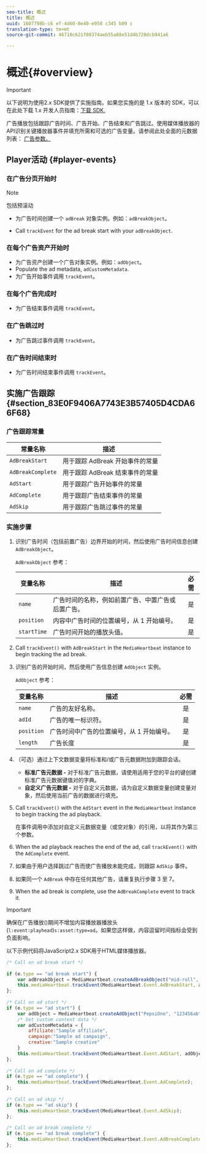 ```yaml
---
seo-title: 概述
title: 概述
uuid: 1607798b-c6 ef-4d60-8e40-e958 c345 b09 c
translation-type: tm+mt
source-git-commit: 46710c621f00374aeb55a88e51d4b720dcb941a6

---
```



# 概述{#overview}

>[!IMPORTANT]
>
>以下说明为使用2.x SDK提供了实施指南。如果您实施的是 1.x 版本的 SDK，可以在此处下载 1.x 开发人员指南：[下载 SDK.](/help/sdk-implement/download-sdks.md)

广告播放包括跟踪广告时间、广告开始、广告结束和广告跳过。使用媒体播放器的API识别关键播放器事件并填充所需和可选的广告变量。请参阅此处全面的元数据列表： [广告参数。](/help/metrics-and-metadata/ad-parameters.md)

## Player活动 {#player-events}


### 在广告分页开始时

>[!NOTE]
>包括预滚动

* 为广告时间创建一个 `adBreak` 对象实例。例如：`adBreakObject`。

* Call `trackEvent` for the ad break start with your `adBreakObject`.

### 在每个广告资产开始时

* 为广告资产创建一个广告对象实例。例如：`adObject`。
* Populate the ad metadata, `adCustomMetadata`.
* 为广告开始事件调用 `trackEvent`。

### 在每个广告完成时

* 为广告结束事件调用 `trackEvent`。

### 在广告跳过时

* 为广告跳过事件调用 `trackEvent`。

### 在广告时间结束时

* 为广告时间结束事件调用 `trackEvent`。

## 实施广告跟踪 {#section_83E0F9406A7743E3B57405D4CDA66F68}

### 广告跟踪常量

| 常量名称 | 描述   |
|---|---|
| `AdBreakStart` | 用于跟踪 AdBreak 开始事件的常量 |
| `AdBreakComplete` | 用于跟踪 AdBreak 结束事件的常量 |
| `AdStart` | 用于跟踪广告开始事件的常量 |
| `AdComplete` | 用于跟踪广告结束事件的常量 |
| `AdSkip` | 用于跟踪广告跳过事件的常量 |

### 实施步骤

1. 识别广告时间（包括前置广告）边界开始的时间，然后使用广告时间信息创建 `AdBreakObject`。

   `AdBreakObject` 参考：

   | 变量名称 | 描述 | 必需 |
   | --- | --- | :---: |
   | `name` | 广告时间的名称，例如前置广告、中置广告或后置广告。 | 是 |
   | `position` | 内容中广告时间的位置编号，从 1 开始编号。 | 是 |
   | `startTime` | 广告时间开始的播放头值。 | 是 |

1. Call `trackEvent()` with `AdBreakStart` in the `MediaHeartbeat` instance to begin tracking the ad break.

1. 识别广告的开始时间，然后使用广告信息创建 `AdObject` 实例。

   `AdObject` 参考：

   | 变量名称 | 描述 | 必需 |
   | --- | --- | :---: |
   | `name` | 广告的友好名称。 | 是 |
   | `adId` | 广告的唯一标识符。 | 是 |
   | `position` | 广告时间中广告的位置编号，从 1 开始编号。 | 是 |
   | `length` | 广告长度 | 是 |

1. （可选）通过上下文数据变量将标准和/或广告元数据附加到跟踪会话。

   * **标准广告元数据 -** 对于标准广告元数据，请使用适用于您的平台的键创建标准广告元数据键值对的字典。
   * **自定义广告元数据 -** 对于自定义元数据，请为自定义数据变量创建变量对象，然后使用当前广告的数据进行填充。

1. Call `trackEvent()` with the `AdStart` event in the `MediaHeartbeat` instance to begin tracking the ad playback.

   在事件调用中添加对自定义元数据变量（或空对象）的引用，以将其作为第三个参数。

1. When the ad playback reaches the end of the ad, call `trackEvent()` with the `AdComplete` event.

1. 如果由于用户选择跳过广告而使广告播放未能完成，则跟踪 `AdSkip` 事件。
1. 如果同一个 `AdBreak` 中存在任何其他广告，请重复执行步骤 3 至 7。
1. When the ad break is complete, use the `AdBreakComplete` event to track it.

>[!IMPORTANT]
>
>确保在广告播放()期间不增加内容播放器播放头(`l:event:playhead`)`s:asset:type=ad`。如果您这样做，内容逗留时间指标会受到负面影响。

以下示例代码将JavaScript2.x SDK用于HTML媒体播放器。

```js
/* Call on ad break start */ 
 
if (e.type == "ad break start") { 
    var adBreakObject = MediaHeartbeat.createAdBreakObject("mid-roll", 2, 500); 
    this.mediaHeartbeat.trackEvent(MediaHeartbeat.Event.AdBreakStart, adBreakObject); 
}; 
 
/* Call on ad start */ 
if (e.type == "ad start") { 
    var adObject = MediaHeartbeat.createAdObject("PepsiOne", "123456ab", 1, 30); 
    /* Set custom context data */ 
    var adCustomMetadata = { 
        affiliate:"Sample affiliate", 
        campaign:"Sample ad campaign", 
        creative:"Sample creative" 
    } 
    this.mediaHeartbeat.trackEvent(MediaHeartbeat.Event.AdStart, adObject, adCustomMetadata); 
}; 
 
/* Call on ad complete */ 
if (e.type == "ad complete") { 
    this.mediaHeartbeat.trackEvent(MediaHeartbeat.Event.AdComplete); 
}; 
 
/* Call on ad skip */ 
if (e.type == "ad skip") { 
    this.mediaHeartbeat.trackEvent(MediaHeartbeat.Event.AdSkip); 
}; 
     
/* Call on ad break complete */ 
if (e.type == "ad break complete") { 
    this.mediaHeartbeat.trackEvent(MediaHeartbeat.Event.AdBreakComplete); 
}; 
```

